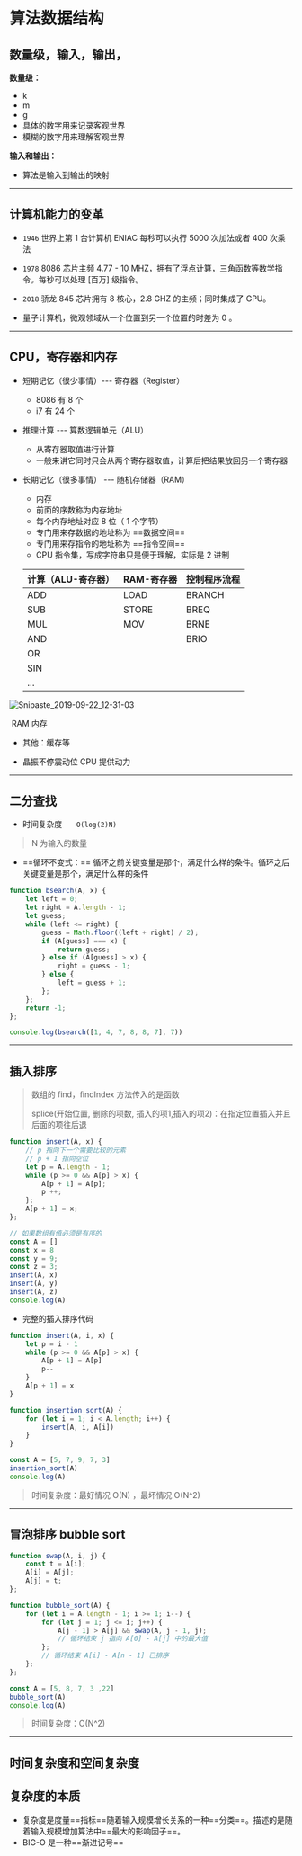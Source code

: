 # 算法数据结构

## 数量级，输入，输出，

**数量级：**

- k
- m
- g
- 具体的数字用来记录客观世界
- 模糊的数字用来理解客观世界

**输入和输出：**

- 算法是输入到输出的映射

---

## 计算机能力的变革

- `1946` 世界上第 1 台计算机 ENIAC 每秒可以执行 5000 次加法或者 400 次乘法

- `1978` 8086 芯片主频 4.77 - 10 MHZ，拥有了浮点计算，三角函数等数学指令。每秒可以处理 [百万] 级指令。
- `2018` 骄龙 845 芯片拥有 8 核心，2.8 GHZ 的主频；同时集成了 GPU。

- 量子计算机，微观领域从一个位置到另一个位置的时差为 0 。

---

## CPU，寄存器和内存

- 短期记忆（很少事情）--- 寄存器（Register）
  + 8086 有 8 个
  + i7 有 24 个
  
- 推理计算 --- 算数逻辑单元（ALU）
  + 从寄存器取值进行计算
  + 一般来讲它同时只会从两个寄存器取值，计算后把结果放回另一个寄存器

- 长期记忆（很多事情） --- 随机存储器（RAM）
  + 内存
  + 前面的序数称为内存地址
  + 每个内存地址对应 8 位（ 1 个字节） 
  + 专门用来存数据的地址称为 ==数据空间==
  + 专门用来存指令的地址称为 ==指令空间==
  + CPU 指令集，写成字符串只是便于理解，实际是 2 进制
  
  | 计算（ALU-寄存器） | RAM-寄存器 | 控制程序流程 |
  | ------------------ | ---------- | ------------ |
  | ADD                | LOAD       | BRANCH       |
  | SUB                | STORE      | BREQ         |
  | MUL                | MOV        | BRNE         |
  | AND                |            | BRIO         |
  | OR                 |            |              |
  | SIN                |            |              |
  | ...                |            |              |

![Snipaste_2019-09-22_12-31-03](C:\Users\15661\Desktop\数据结构与算法\求老仙奶我到不了p10\Snipaste_2019-09-22_12-31-03.png)

​                                                                                     RAM 内存

- 其他：缓存等

- 晶振不停震动位 CPU 提供动力

---

## 二分查找

- 时间复杂度 `	O(log(2)N)`

> N 为输入的数量

- ==循环不变式：== 循环之前关键变量是那个，满足什么样的条件。循环之后关键变量是那个，满足什么样的条件

```javascript
function bsearch(A, x) {
    let left = 0;
    let right = A.length - 1;
    let guess;
    while (left <= right) {
        guess = Math.floor((left + right) / 2);
        if (A[guess] === x) {
            return guess;
        } else if (A[guess] > x) {
            right = guess - 1;
        } else {
            left = guess + 1;
        };
    };
    return -1;
};

console.log(bsearch([1, 4, 7, 8, 8, 7], 7))
```

---

## 插入排序

> 数组的 find，findIndex 方法传入的是函数
>
> splice(开始位置, 删除的项数, 插入的项1,插入的项2)：在指定位置插入并且后面的项往后退

```javascript
function insert(A, x) {
    // p 指向下一个需要比较的元素
    // p + 1 指向空位
    let p = A.length - 1;
    while (p >= 0 && A[p] > x) {
        A[p + 1] = A[p];
        p ++;
    };
    A[p + 1] = x;
};

// 如果数组有值必须是有序的
const A = []
const x = 8
const y = 9;
const z = 3;
insert(A, x)
insert(A, y)
insert(A, z)
console.log(A) 
```

+ 完整的插入排序代码

```javascript
function insert(A, i, x) {
    let p = i - 1
    while (p >= 0 && A[p] > x) {
        A[p + 1] = A[p]
        p--
    }
    A[p + 1] = x
}

function insertion_sort(A) {
    for (let i = 1; i < A.length; i++) {
        insert(A, i, A[i])
    }
}

const A = [5, 7, 9, 7, 3]
insertion_sort(A)
console.log(A)
```

> 时间复杂度：最好情况 O(N) ，最坏情况 O(N^2) 

---

## 冒泡排序 bubble sort

```javascript
function swap(A, i, j) {
    const t = A[i];
    A[i] = A[j];
    A[j] = t;
};

function bubble_sort(A) {
    for (let i = A.length - 1; i >= 1; i--) {
        for (let j = 1; j <= i; j++) {
            A[j - 1] > A[j] && swap(A, j - 1, j);
            // 循环结束 j 指向 A[0] - A[j] 中的最大值
        };
        // 循环结束 A[i] - A[n - 1] 已排序
    };
};

const A = [5, 8, 7, 3 ,22]
bubble_sort(A)
console.log(A)
```

> 时间复杂度：O(N^2)

---

## 时间复杂度和空间复杂度

## 复杂度的本质

- 复杂度是度量==指标==随着输入规模增长关系的一种==分类==。描述的是随着输入规模增加算法中==最大的影响因子==。
- BIG-O 是一种==渐进记号==

